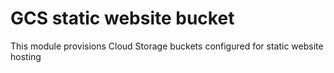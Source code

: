 # GCS static website bucket

This module provisions Cloud Storage buckets configured for static website hosting
